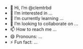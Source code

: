 - 👋 Hi, I’m @clemtrbd
- 👀 I’m interested in ...
- 🌱 I’m currently learning ...
- 💞️ I’m looking to collaborate on ...
- 📫 How to reach me ...
- 😄 Pronouns: ...
- ⚡ Fun fact: ...

<!---
clemtrbd/clemtrbd is a ✨ special ✨ repository because its `README.md` (this file) appears on your GitHub profile.
You can click the Preview link to take a look at your changes.
--->
